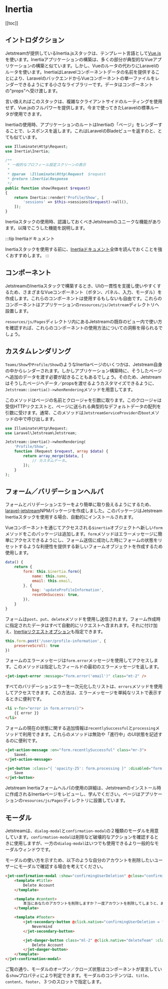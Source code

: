 # Inertia

[[toc]]

## イントロダクション

Jetstreamが提供しているInertia.jsスタックは、テンプレート言語として[Vue.js](https://vuejs.org)を使います。Inertiaアプリケーションの構築は、多くの部分が典型的なVueアプリケーションの構築と似ています。しかし、Vueのルータの代わりにLaravelのルータを使います。InertiaはLaravelコンポーネントデータの名前を提供することにより、LaravelのバックエンドからVueコンポーネントの単一ファイルをレンダーできるようにする小さなライブラリーです。データはコンポーネントの"props"へ受け渡します。

言い換えればこのスタックは、複雑なクライアントサイドのルーティングを使用せず、Vue.jsのフルパワーを提供します。今まで使ってきたLaravelの標準ルータが使用できます。

Inertiaの使用時、アプリケーションのルートはInertiaの「ページ」をレンダーすることで、レスポンスを返します。これはLaravelのBladeビューを返すのと、とても似ています。

```php
use Illuminate\Http\Request;
use Inertia\Inertia;

/**
 * 一般的なプロフィール設定スクリーンの表示
 *
 * @param  \Illuminate\Http\Request  $request
 * @return \Inertia\Response
 */
public function show(Request $request)
{
    return Inertia::render('Profile/Show', [
        'sessions' => $this->sessions($request)->all(),
    ]);
}
```

Inertiaスタックの使用時、認識しておくべきJetstreamのユニークな機能があります。以降でこうした機能を説明します。

:::tip Inertiaドキュメント

Inertiaスタックを使用する前に、[Inertiaドキュメント](https://inertiajs.com)全体を読んでおくことを強くおすすめします。
:::

## コンポーネント

JetstreamのInertiaスタックで構築するとき、UIの一貫性を支援し使いやすくするため、さまざまなVueコンポーネント（ボタン、パネル、入力、モーダル）を作成します。これらのコンポーネントは使用するもしないも自由です。これらのコンポーネントはアプリケーションの`resources/js/Jetstream`ディレクトリへ設置します。

`resources/js/Pages`ディレクトリ内にあるJetstreamの既存のビュー内で使い方を確認すれば、これらのコンポーネントの使用方法についての洞察を得られるでしょう。

## カスタムレンダリング

`Teams/Show`や`Profile/Show`のようなInertiaページのいくつかは、Jetstream自身の中からレンダーされます。しかしアプリケーション構築時に、そうしたページへ追加のデータを渡す必要が起きることもあるでしょう。そのため、Jetstreamはそうしたページへデータ／propsを渡せるようカスタマイズできるように、`Jetstream::inertia()->whenRendering`メソッドを用意してます。

このメソッドはページの名前とクロージャを引数に取ります。このクロージャは受信HTTPリクエストと、ページに送られる典型的なデフォルトデータの配列を引数に受けます。通常、このメソッドは`JetstreamServiceProvider`の`boot`メソッドの中で呼び出します。

```php
use Illuminate\Http\Request;
use Laravel\Jetstream\Jetstream;

Jetstream::inertia()->whenRendering(
    'Profile/Show',
    function (Request $request, array $data) {
        return array_merge($data, [
            // カスタムデータ…
        ]);
    }
);
```

## フォーム／バリデーションヘルパ

フォームとバリデーションエラーをより簡単に取り扱えるようにするため、[laravel-jetstream](https://github.com/laravel/jetstream-js)NPMパッケージを作成しました。このパッケージはJetstream Inertiaスタックを使用する場合、自動的にインストールされます。

Vueコンポーネントを通じてアクセスされる`$inertia`オブジェクトへ新しい`form`メソッドをこのパッケージは追加します。`form`メソッドはエラーメッセージに簡単にアクセスできるようにし、フォーム送信に成功した時にフォームの状態をリセットするような利便性を提供する新しいフォームオブジェクトを作成するため使用します。

```js
data() {
    return {
        form: this.$inertia.form({
            name: this.name,
            email: this.email,
        }, {
            bag: 'updateProfileInformation',
            resetOnSuccess: true,
        }),
    }
}
```

フォームは`post`、`put`、`delete`メソッドを使用し送信されます。フォーム作成時に指定されたデータはすべて自動的にリクエストへ含まれます。それに付け加え、[Inertiaリクエストオプション](https://inertiajs.com/requests)も指定できます。

```js
this.form.post('/user/profile-information', {
    preserveScroll: true
})
```

フォームのエラーメッセージは`form.error`メッセージを使用してアクセスします。このメソッドは指定したフィールドの最初のエラーメッセージを返します。

```html
<jet-input-error :message="form.error('email')" class="mt-2" />
```

すべてのバリデーションエラーを一次元化したリストは、`errors`メソッドを使用してアクセスできます。この方法は、エラーメッセージを単純なリストで表示するときに便利です。

```html
<li v-for="error in form.errors()">
    {{ error }}
</li>
```

フォームの現在の状態に関する追加情報は`recentlySuccessful`と`processing`メソッドで利用できます。これらのメソッドは無効や「進行中」のUI状態を記述するのに便利です。

```html
<jet-action-message :on="form.recentlySuccessful" class="mr-3">
    Saved.
</jet-action-message>

<jet-button :class="{ 'opacity-25': form.processing }" :disabled="form.processing">
    Save
</jet-button>
```

Jetstream Inertiaフォームヘルパの使用の詳細は、Jetstreamのインストール時に作成されるInertiaページをレビューし、学んでください。ページはアプリケーションの`resources/js/Pages`ディレクトリに設置しています。

## モーダル

Jetstreamは、`dialog-modal`と`confirmation-modal`の２種類のモーダルを用意しています。`confirmation-modal`は削除など破壊的なアクションを確認するときに使用しますが、一方の`dialog-modal`はいつでも使用できるより一般的なモーダルウィンドウです。

モーダルの使い方を示すため、以下のような自分のアカウントを削除したいユーザーにモーダルで確認する場合を考えてください。

```html
<jet-confirmation-modal :show="confirmingUserDeletion" @close="confirmingUserDeletion = false">
    <template #title>
        Delete Account
    </template>

    <template #content>
        本当にあなたのアカウントを削除しますか？一度アカウントを削除してしまうと、あなたのリソースとデータは永遠に失われてしまいます。
    </template>

    <template #footer>
        <jet-secondary-button @click.native="confirmingUserDeletion = false">
            Nevermind
        </jet-secondary-button>

        <jet-danger-button class="ml-2" @click.native="deleteTeam" :class="{ 'opacity-25': form.processing }" :disabled="form.processing">
            Delete Account
        </jet-danger-button>
    </template>
</jet-confirmation-modal>
```

ご覧の通り、モーダルのオープン／クローズ状態はコンポーネントが宣言している`show`プロパティにより判定できます。モーダルのコンテンツは、`title`、`content`、`footer`、３つのスロットで指定します。
